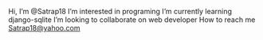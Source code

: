 Hi, I’m @Satrap18
I’m interested in programing
I’m currently learning django-sqlite
I’m looking to collaborate on web developer
How to reach me Satrap18@yahoo.com
